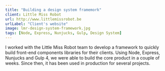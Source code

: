 ```yaml
---
title: "Building a design system framemork"
client: Little Miss Robot
url: http://www.littlemissrobot.be
urlLabel: "Client's website"
image: lmr-design-system-framework.jpg
tags: [Node, Express, Nunjucks, Gulp, Design System]
---
```


I worked with the Little Miss Robot team to develop a framework to quickly build front-end components libraries for their clients. Using Node, Express, Nunjucks and Gulp 4, we were able to build the core product in a couple of weeks. Since then, it has been used in production for several projects.
